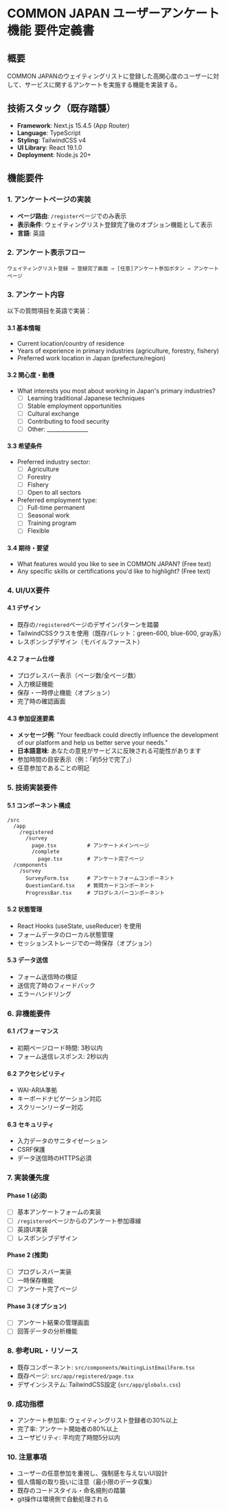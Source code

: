 # COMMON JAPAN ユーザーアンケート機能 要件定義書

## 概要
COMMON JAPANのウェイティングリストに登録した高関心度のユーザーに対して、サービスに関するアンケートを実施する機能を実装する。

## 技術スタック（既存踏襲）
- **Framework**: Next.js 15.4.5 (App Router)
- **Language**: TypeScript
- **Styling**: TailwindCSS v4
- **UI Library**: React 19.1.0
- **Deployment**: Node.js 20+

## 機能要件

### 1. アンケートページの実装
- **ページ路由**: `/register`ページでのみ表示
- **表示条件**: ウェイティングリスト登録完了後のオプション機能として表示
- **言語**: 英語

### 2. アンケート表示フロー
```
ウェイティングリスト登録 → 登録完了画面 → [任意]アンケート参加ボタン → アンケートページ
```

### 3. アンケート内容
以下の質問項目を英語で実装：

#### 3.1 基本情報
- Current location/country of residence
- Years of experience in primary industries (agriculture, forestry, fishery)
- Preferred work location in Japan (prefecture/region)

#### 3.2 関心度・動機
- What interests you most about working in Japan's primary industries?
  - [ ] Learning traditional Japanese techniques
  - [ ] Stable employment opportunities
  - [ ] Cultural exchange
  - [ ] Contributing to food security
  - [ ] Other: _______________

#### 3.3 希望条件
- Preferred industry sector:
  - [ ] Agriculture
  - [ ] Forestry
  - [ ] Fishery
  - [ ] Open to all sectors

- Preferred employment type:
  - [ ] Full-time permanent
  - [ ] Seasonal work
  - [ ] Training program
  - [ ] Flexible

#### 3.4 期待・要望
- What features would you like to see in COMMON JAPAN? (Free text)
- Any specific skills or certifications you'd like to highlight? (Free text)

### 4. UI/UX要件

#### 4.1 デザイン
- 既存の`/registered`ページのデザインパターンを踏襲
- TailwindCSSクラスを使用（既存パレット：green-600, blue-600, gray系）
- レスポンシブデザイン（モバイルファースト）

#### 4.2 フォーム仕様
- プログレスバー表示（ページ数/全ページ数）
- 入力検証機能
- 保存・一時停止機能（オプション）
- 完了時の確認画面

#### 4.3 参加促進要素
- **メッセージ例**: "Your feedback could directly influence the development of our platform and help us better serve your needs."
- **日本語意味**: あなたの意見がサービスに反映される可能性があります
- 参加時間の目安表示（例：「約5分で完了」）
- 任意参加であることの明記

### 5. 技術実装要件

#### 5.1 コンポーネント構成
```
/src
  /app
    /registered
      /survey
        page.tsx          # アンケートメインページ
        /complete
          page.tsx        # アンケート完了ページ
  /components
    /survey
      SurveyForm.tsx      # アンケートフォームコンポーネント
      QuestionCard.tsx    # 質問カードコンポーネント
      ProgressBar.tsx     # プログレスバーコンポーネント
```

#### 5.2 状態管理
- React Hooks (useState, useReducer) を使用
- フォームデータのローカル状態管理
- セッションストレージでの一時保存（オプション）

#### 5.3 データ送信
- フォーム送信時の検証
- 送信完了時のフィードバック
- エラーハンドリング

### 6. 非機能要件

#### 6.1 パフォーマンス
- 初期ページロード時間: 3秒以内
- フォーム送信レスポンス: 2秒以内

#### 6.2 アクセシビリティ
- WAI-ARIA準拠
- キーボードナビゲーション対応
- スクリーンリーダー対応

#### 6.3 セキュリティ
- 入力データのサニタイゼーション
- CSRF保護
- データ送信時のHTTPS必須

### 7. 実装優先度

#### Phase 1 (必須)
- [ ] 基本アンケートフォームの実装
- [ ] `/registered`ページからのアンケート参加導線
- [ ] 英語UI実装
- [ ] レスポンシブデザイン

#### Phase 2 (推奨)
- [ ] プログレスバー実装
- [ ] 一時保存機能
- [ ] アンケート完了ページ

#### Phase 3 (オプション)
- [ ] アンケート結果の管理画面
- [ ] 回答データの分析機能

### 8. 参考URL・リソース
- 既存コンポーネント: `src/components/WaitingListEmailForm.tsx`
- 既存ページ: `src/app/registered/page.tsx`
- デザインシステム: TailwindCSS設定 (`src/app/globals.css`)

### 9. 成功指標
- アンケート参加率: ウェイティングリスト登録者の30%以上
- 完了率: アンケート開始者の80%以上
- ユーザビリティ: 平均完了時間5分以内

### 10. 注意事項
- ユーザーの任意参加を重視し、強制感を与えないUI設計
- 個人情報の取り扱いに注意（最小限のデータ収集）
- 既存のコードスタイル・命名規則の踏襲
- git操作は環境側で自動処理される